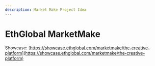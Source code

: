 ```yaml
---
description: Market Make Project Idea
---
```


# EthGlobal MarketMake

Showcase: [https://showcase.ethglobal.com/marketmake/the-creative-platform](https://showcase.ethglobal.com/marketmake/the-creative-platform)
